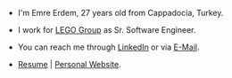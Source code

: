 - I'm Emre Erdem, 27 years old from Cappadocia, Turkey.

- I work for [LEGO Group](https://www.lego.com/) as Sr. Software Engineer.

- You can reach me through [LinkedIn](https://www.linkedin.com/in/emrerdem94/) or via [E-Mail](mailto:emrerdem94@gmail.com).

- [Resume](https://drive.google.com/file/d/1rvvscyLOi3GS2wWUbxh6taoET3-xMKlj/view?usp=sharing) | [Personal Website](https://emrerdem.com).
